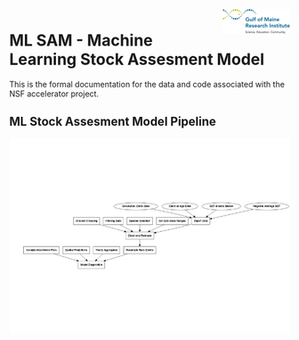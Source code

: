 
<img src='logo.png' align="right" height="44" />

# ML SAM - Machine Learning Stock Assesment Model

This is the formal documentation for the data and code associated with
the NSF accelerator
project.

## ML Stock Assesment Model Pipeline

<img src="README_files/figure-gfm/unnamed-chunk-1-1.png" style="display: block; margin: auto;" />
